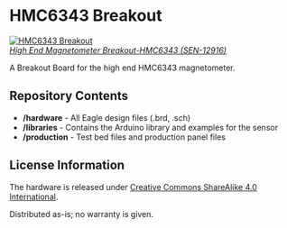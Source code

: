HMC6343 Breakout
================

[![HMC6343 Breakout](https://cdn.sparkfun.com/assets/learn_tutorials/2/6/5/hmc6343_angled.jpg)   
*High End Magnetometer Breakout-HMC6343 (SEN-12916)*](https://www.sparkfun.com/products/12916)

A Breakout Board for the high end HMC6343 magnetometer.

Repository Contents
-------------------
* **/hardware** - All Eagle design files (.brd, .sch)
* **/libraries** - Contains the Arduino library and examples for the sensor
* **/production** - Test bed files and production panel files


License Information
-------------------
The hardware is released under [Creative Commons ShareAlike 4.0 International](https://creativecommons.org/licenses/by-sa/4.0/).

Distributed as-is; no warranty is given.